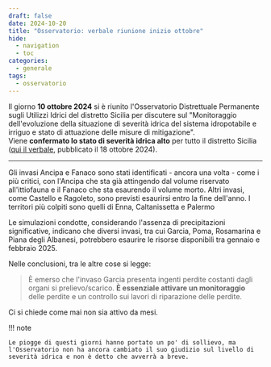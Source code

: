 ```yaml
---
draft: false
date: 2024-10-20
title: "Osservatorio: verbale riunione inizio ottobre"
hide:
  - navigation
  - toc
categories:
  - generale
tags:
  - osservatorio
---
```



Il giorno **10 ottobre 2024** si è riunito l'Osservatorio Distrettuale Permanente sugli Utilizzi Idrici del distretto Sicilia per discutere sul "Monitoraggio dell'evoluzione della situazione di severità idrica del sistema idropotabile e irriguo e stato di attuazione delle misure di mitigazione".<br>
Viene **confermato lo stato di severità idrica alto** per tutto il distretto Sicilia ([qui il verbale](https://www.regione.sicilia.it/sites/default/files/2024-10/Verbale_OPUI_10_ottobre2024.pdf), pubblicato il 18 ottobre 2024).

---

Gli invasi Ancipa e Fanaco sono stati identificati - ancora una volta - come i più critici, con l'Ancipa che sta già attingendo dal volume riservato all'ittiofauna e il Fanaco che sta esaurendo il volume morto. Altri invasi, come Castello e Ragoleto, sono previsti esaurirsi entro la fine dell'anno. I territori più colpiti sono quelli di Enna, Caltanissetta e Palermo

Le simulazioni condotte, considerando l'assenza di precipitazioni significative, indicano che diversi invasi, tra cui Garcia, Poma, Rosamarina e Piana degli Albanesi, potrebbero esaurire le risorse disponibili tra gennaio e febbraio 2025.

Nelle conclusioni, tra le altre cose si legge:

> È emerso che l'invaso Garcia presenta ingenti perdite costanti dagli organi si prelievo/scarico. **È essenziale attivare un monitoraggio** delle perdite e un controllo sui lavori di riparazione delle perdite.

Ci si chiede come mai non sia attivo da mesi.

!!! note

    Le piogge di questi giorni hanno portato un po' di sollievo, ma l'Osservatorio non ha ancora cambiato il suo giudizio sul livello di severità idrica e non è detto che avverrà a breve.

